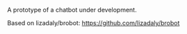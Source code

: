 A prototype of a chatbot under development.



Based on lizadaly/brobot: https://github.com/lizadaly/brobot


